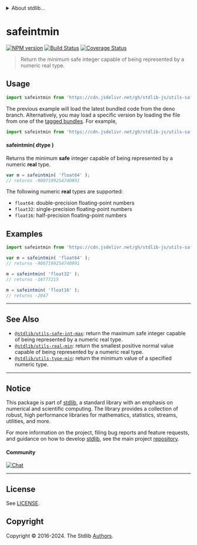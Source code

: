 <!--

@license Apache-2.0

Copyright (c) 2018 The Stdlib Authors.

Licensed under the Apache License, Version 2.0 (the "License");
you may not use this file except in compliance with the License.
You may obtain a copy of the License at

   http://www.apache.org/licenses/LICENSE-2.0

Unless required by applicable law or agreed to in writing, software
distributed under the License is distributed on an "AS IS" BASIS,
WITHOUT WARRANTIES OR CONDITIONS OF ANY KIND, either express or implied.
See the License for the specific language governing permissions and
limitations under the License.

-->


<details>
  <summary>
    About stdlib...
  </summary>
  <p>We believe in a future in which the web is a preferred environment for numerical computation. To help realize this future, we've built stdlib. stdlib is a standard library, with an emphasis on numerical and scientific computation, written in JavaScript (and C) for execution in browsers and in Node.js.</p>
  <p>The library is fully decomposable, being architected in such a way that you can swap out and mix and match APIs and functionality to cater to your exact preferences and use cases.</p>
  <p>When you use stdlib, you can be absolutely certain that you are using the most thorough, rigorous, well-written, studied, documented, tested, measured, and high-quality code out there.</p>
  <p>To join us in bringing numerical computing to the web, get started by checking us out on <a href="https://github.com/stdlib-js/stdlib">GitHub</a>, and please consider <a href="https://opencollective.com/stdlib">financially supporting stdlib</a>. We greatly appreciate your continued support!</p>
</details>

# safeintmin

[![NPM version][npm-image]][npm-url] [![Build Status][test-image]][test-url] [![Coverage Status][coverage-image]][coverage-url] <!-- [![dependencies][dependencies-image]][dependencies-url] -->

> Return the minimum safe integer capable of being represented by a numeric real type.

<!-- Section to include introductory text. Make sure to keep an empty line after the intro `section` element and another before the `/section` close. -->

<section class="intro">

</section>

<!-- /.intro -->

<!-- Package usage documentation. -->



<section class="usage">

## Usage

```javascript
import safeintmin from 'https://cdn.jsdelivr.net/gh/stdlib-js/utils-safe-int-min@deno/mod.js';
```
The previous example will load the latest bundled code from the deno branch. Alternatively, you may load a specific version by loading the file from one of the [tagged bundles](https://github.com/stdlib-js/utils-safe-int-min/tags). For example,

```javascript
import safeintmin from 'https://cdn.jsdelivr.net/gh/stdlib-js/utils-safe-int-min@v0.2.1-deno/mod.js';
```

#### safeintmin( dtype )

Returns the minimum **safe** integer capable of being represented by a numeric **real** type.

```javascript
var m = safeintmin( 'float64' );
// returns -9007199254740991
```

The following numeric **real** types are supported:

-   `float64`: double-precision floating-point numbers
-   `float32`: single-precision floating-point numbers
-   `float16`: half-precision floating-point numbers

</section>

<!-- /.usage -->

<!-- Package usage notes. Make sure to keep an empty line after the `section` element and another before the `/section` close. -->

<section class="notes">

</section>

<!-- /.notes -->

<!-- Package usage examples. -->

<section class="examples">

## Examples

<!-- eslint no-undef: "error" -->

```javascript
import safeintmin from 'https://cdn.jsdelivr.net/gh/stdlib-js/utils-safe-int-min@deno/mod.js';

var m = safeintmin( 'float64' );
// returns -9007199254740991

m = safeintmin( 'float32' );
// returns -16777215

m = safeintmin( 'float16' );
// returns -2047
```

</section>

<!-- /.examples -->

<!-- Section for describing a command-line interface. -->



<!-- Section to include cited references. If references are included, add a horizontal rule *before* the section. Make sure to keep an empty line after the `section` element and another before the `/section` close. -->

<section class="references">

</section>

<!-- /.references -->

<!-- Section for related `stdlib` packages. Do not manually edit this section, as it is automatically populated. -->

<section class="related">

* * *

## See Also

-   <span class="package-name">[`@stdlib/utils-safe-int-max`][@stdlib/utils/safe-int-max]</span><span class="delimiter">: </span><span class="description">return the maximum safe integer capable of being represented by a numeric real type.</span>
-   <span class="package-name">[`@stdlib/utils-real-min`][@stdlib/utils/real-min]</span><span class="delimiter">: </span><span class="description">return the smallest positive normal value capable of being represented by a numeric real type.</span>
-   <span class="package-name">[`@stdlib/utils-type-min`][@stdlib/utils/type-min]</span><span class="delimiter">: </span><span class="description">return the minimum value of a specified numeric type.</span>

</section>

<!-- /.related -->

<!-- Section for all links. Make sure to keep an empty line after the `section` element and another before the `/section` close. -->


<section class="main-repo" >

* * *

## Notice

This package is part of [stdlib][stdlib], a standard library with an emphasis on numerical and scientific computing. The library provides a collection of robust, high performance libraries for mathematics, statistics, streams, utilities, and more.

For more information on the project, filing bug reports and feature requests, and guidance on how to develop [stdlib][stdlib], see the main project [repository][stdlib].

#### Community

[![Chat][chat-image]][chat-url]

---

## License

See [LICENSE][stdlib-license].


## Copyright

Copyright &copy; 2016-2024. The Stdlib [Authors][stdlib-authors].

</section>

<!-- /.stdlib -->

<!-- Section for all links. Make sure to keep an empty line after the `section` element and another before the `/section` close. -->

<section class="links">

[npm-image]: http://img.shields.io/npm/v/@stdlib/utils-safe-int-min.svg
[npm-url]: https://npmjs.org/package/@stdlib/utils-safe-int-min

[test-image]: https://github.com/stdlib-js/utils-safe-int-min/actions/workflows/test.yml/badge.svg?branch=v0.2.1
[test-url]: https://github.com/stdlib-js/utils-safe-int-min/actions/workflows/test.yml?query=branch:v0.2.1

[coverage-image]: https://img.shields.io/codecov/c/github/stdlib-js/utils-safe-int-min/main.svg
[coverage-url]: https://codecov.io/github/stdlib-js/utils-safe-int-min?branch=main

<!--

[dependencies-image]: https://img.shields.io/david/stdlib-js/utils-safe-int-min.svg
[dependencies-url]: https://david-dm.org/stdlib-js/utils-safe-int-min/main

-->

[chat-image]: https://img.shields.io/gitter/room/stdlib-js/stdlib.svg
[chat-url]: https://app.gitter.im/#/room/#stdlib-js_stdlib:gitter.im

[stdlib]: https://github.com/stdlib-js/stdlib

[stdlib-authors]: https://github.com/stdlib-js/stdlib/graphs/contributors

[cli-section]: https://github.com/stdlib-js/utils-safe-int-min#cli
[cli-url]: https://github.com/stdlib-js/utils-safe-int-min/tree/cli
[@stdlib/utils-safe-int-min]: https://github.com/stdlib-js/utils-safe-int-min/tree/main

[umd]: https://github.com/umdjs/umd
[es-module]: https://developer.mozilla.org/en-US/docs/Web/JavaScript/Guide/Modules

[deno-url]: https://github.com/stdlib-js/utils-safe-int-min/tree/deno
[deno-readme]: https://github.com/stdlib-js/utils-safe-int-min/blob/deno/README.md
[umd-url]: https://github.com/stdlib-js/utils-safe-int-min/tree/umd
[umd-readme]: https://github.com/stdlib-js/utils-safe-int-min/blob/umd/README.md
[esm-url]: https://github.com/stdlib-js/utils-safe-int-min/tree/esm
[esm-readme]: https://github.com/stdlib-js/utils-safe-int-min/blob/esm/README.md
[branches-url]: https://github.com/stdlib-js/utils-safe-int-min/blob/main/branches.md

[stdlib-license]: https://raw.githubusercontent.com/stdlib-js/utils-safe-int-min/main/LICENSE

<!-- <related-links> -->

[@stdlib/utils/safe-int-max]: https://github.com/stdlib-js/utils-safe-int-max/tree/deno

[@stdlib/utils/real-min]: https://github.com/stdlib-js/utils-real-min/tree/deno

[@stdlib/utils/type-min]: https://github.com/stdlib-js/utils-type-min/tree/deno

<!-- </related-links> -->

</section>

<!-- /.links -->
